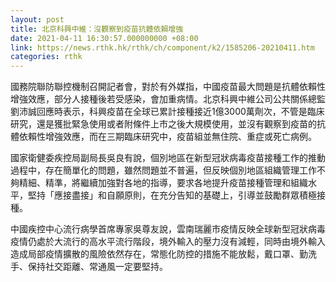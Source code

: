 ```yaml
---
layout: post
title: 北京科興中維：沒觀察到疫苗抗體依賴增強
date: 2021-04-11 16:30:57.000000000 +08:00
link: https://news.rthk.hk/rthk/ch/component/k2/1585206-20210411.htm
categories: rthk
---
```


國務院聯防聯控機制召開記者會，對於有外媒指，中國疫苗最大問題是抗體依賴性增強效應，部分人接種後若受感染，會加重病情。北京科興中維公司公共關係總監劉沛誠回應時表示，科興疫苗在全球已累計接種接近1億3000萬劑次，不管是臨床研究，還是獲批緊急使用或者附條件上市之後大規模使用，並沒有觀察到疫苗的抗體依賴性增強效應，而在三期臨床研究中，疫苗組並無住院、重症或死亡病例。

國家衛健委疾控局副局長吳良有說，個別地區在新型冠狀病毒疫苗接種工作的推動過程中，存在簡單化的問題，雖然問題並不普遍，但反映個別地區組織管理工作不夠精細、精準，將繼續加強對各地的指導，要求各地提升疫苗接種管理和組織水平，堅持「應接盡接」和自願原則，在充分告知的基礎上，引導並鼓勵群眾積極接種。

中國疾控中心流行病學首席專家吳尊友說，雲南瑞麗市疫情反映全球新型冠狀病毒疫情仍處於大流行的高水平流行階段，境外輸入的壓力沒有減輕，同時由境外輸入造成局部疫情擴散的風險依然存在，常態化防控的措施不能放鬆，戴口罩、勤洗手、保持社交距離、常通風一定要堅持。
